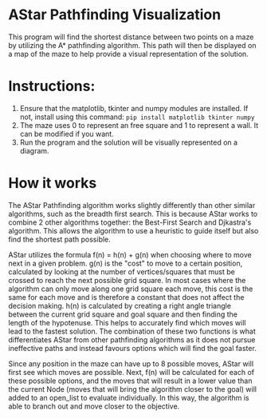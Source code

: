 # AStar Pathfinding Visualization
This program will find the shortest distance between two points on a maze by utilizing the A* pathfinding algorithm. This path will then be displayed on a map of the maze to help provide a visual representation of the solution.

# Instructions:
1. Ensure that the matplotlib, tkinter and numpy modules are installed. 
   If not, install using this command:
   ```pip install matplotlib tkinter numpy```
2. The maze uses 0 to represent an free square and 1 to represent a wall. It can be modified if you want. 
3. Run the program and the solution will be visually represented on a diagram.

# How it works
The AStar Pathfinding algorithm works slightly differently than other similar algorithms, such as the breadth first search. This is because AStar works to combine 2 other algorithms together: the Best-First Search and Djkastra's algorithm. This allows the algorithm to use a heuristic to guide itself but also find the shortest path possible.

AStar utilizes the formula f(n) = h(n) + g(n) when choosing where to move next in a given problem. g(n) is the "cost" to move to a certain position, calculated by looking at the number of vertices/squares that must be crossed to reach the next possible grid square. In most cases where the algorithm can only move along one grid square each move, this cost is the same for each move and is therefore a constant that does not affect the decision making. h(n) is calculated by creating a right angle triangle between the current grid square and goal square and then finding the length of the hypotenuse. This helps to accurately find which moves will lead to the fastest solution. The combination of these two functions is what differentiates AStar from other pathfinding algorithms as it does not pursue ineffective paths and instead favours options which will find the goal faster. 

Since any position in the maze can have up to 8 possible moves, AStar will first see which moves are possible. Next, f(n) will be calculated for each of these possible options, and the moves that will result in a lower value than the current Node (moves that will bring the algorithm closer to the goal) will added to an open_list to evaluate individually. In this way, the algorithm is able to branch out and move closer to the objective. 
